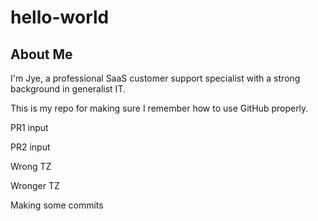 # hello-world
## About Me

I'm Jye, a professional SaaS customer support specialist with a strong background in generalist IT.

This is my repo for making sure I remember how to use GitHub properly.

PR1 input

PR2 input

Wrong TZ

Wronger TZ

Making some commits
